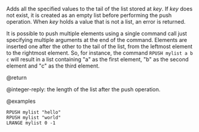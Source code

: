 Adds all the specified values to the tail of the list stored at _key_.
If _key_ does not exist, it is created as an empty list before performing the push
operation.
When _key_ holds a value that is not a list, an error is returned.

It is possible to push multiple elements using a single command call just specifying multiple arguments at the end of the command.
Elements are inserted one after the other to the tail of the list, from the leftmost element to the rightmost element.
So, for instance, the command `RPUSH mylist a b c` will result in a list containing "a" as the first element, "b" as the second element and "c" as the third element.

@return

@integer-reply: the length of the list after the push operation.

@examples

```cli
RPUSH mylist "hello"
RPUSH mylist "world"
LRANGE mylist 0 -1
```
